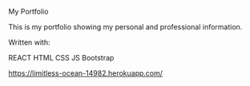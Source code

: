 My Portfolio

This is my portfolio showing my personal and professional information. 

Written with:

REACT
HTML
CSS
JS
Bootstrap

https://limitless-ocean-14982.herokuapp.com/
